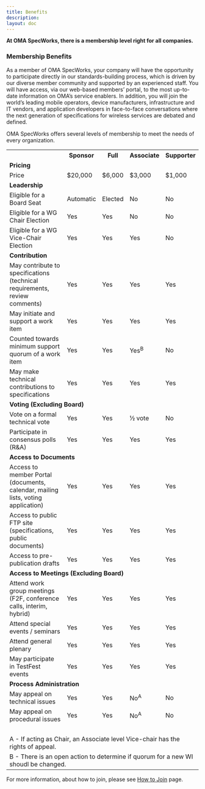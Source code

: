 ```yaml
---
title: Benefits
description:
layout: doc
---
```

**At OMA SpecWorks, there is a membership level right for all companies.**

### Membership Benefits

As a member of OMA SpecWorks, your company will have the opportunity to participate directly in our standards-building process, which is driven by our diverse member community and supported by an experienced staff. You will have access, via our web-based members’ portal, to the most up-to-date information on OMA’s service enablers. In addition, you will join the world’s leading mobile operators, device manufacturers, infrastructure and IT vendors, and application developers in face-to-face conversations where the next generation of specifications for wireless services are debated and defined.  

OMA SpecWorks offers several levels of membership to meet the needs of every organization.

<table class="membership-table" width="100%" cellpadding="0" cellspacing="0" border="0">
  <tr>
    <th width="52%">&nbsp;</td>
    <th width="12%"><strong>Sponsor</strong></th>
    <th width="12%"><strong>Full</strong></th>
    <th width="12%"><strong>Associate</strong></th>
    <th width="12%"><strong>Supporter</strong></th>
  </tr>
  <tr><td class="bkg-blue color-white" colspan="5"><strong>Pricing</strong></td></tr>
  <tr>
   <td>Price</td>
   <td>$20,000</td>
   <td>$6,000</td>
   <td>$3,000</td>
   <td>$1,000</td>
  </tr>
  <tr><td class="bkg-blue color-white" colspan="5"><strong>Leadership</strong></td></tr>
  <tr>
   <td>Eligible for a Board Seat</td>
   <td>Automatic</td>
   <td>Elected</td>
   <td>No</td>
   <td>No</td>
  </tr>
  <tr>
   <td>Eligible for a WG Chair Election</td>
   <td>Yes</td>
   <td>Yes</td>
   <td>No</td>
   <td>No</td>
  </tr>
  <tr>
   <td>Eligible for a WG Vice-Chair Election</td>
   <td>Yes</td>
   <td>Yes</td>
   <td>Yes</td>
   <td>No</td>
  </tr>   
  <tr><td class="bkg-blue color-white" colspan="5"><strong>Contribution</strong></td></tr>
  <tr>
   <td>May contribute to specifications (technical requirements, review comments)</td>
   <td>Yes</td>
   <td>Yes</td>
   <td>Yes</td>
   <td>Yes</td>
  </tr>     
  <tr>
   <td>May initiate and support a work item</td>
   <td>Yes</td>
   <td>Yes</td>
   <td>Yes</td>
   <td>Yes</td>
  </tr> 
  <tr>
   <td>Counted towards minimum support quorum of a work item</td>
   <td>Yes</td>
   <td>Yes</td>
   <td>Yes<sup>B</sup></td>
   <td>No</td>
  </tr>
  <tr>
   <td>May make technical contributions to specifications</td>
   <td>Yes</td>
   <td>Yes</td>
   <td>Yes</td>
   <td>Yes</td>
  </tr>        
  <tr><td class="bkg-blue color-white" colspan="5"><strong>Voting (Excluding Board)</strong></td></tr>
  <tr>
   <td>Vote on a formal technical vote</td>
   <td>Yes</td>
   <td>Yes</td>
   <td>&frac12; vote</td>
   <td>No</td>
  </tr> 
  <tr>
   <td>Participate in consensus polls (R&A)</td>
   <td>Yes</td>
   <td>Yes</td>
   <td>Yes</td>
   <td>Yes</td>
  </tr>  
  <tr><td class="bkg-blue color-white" colspan="5"><strong>Access to Documents</strong></td></tr>
  <tr>
   <td>Access to member Portal (documents, calendar, mailing lists, voting application)</td>
   <td>Yes</td>
   <td>Yes</td>
   <td>Yes</td>
   <td>Yes</td>
  </tr>  
  <tr>
   <td>Access to public FTP site (specifications, public documents)</td>
   <td>Yes</td>
   <td>Yes</td>
   <td>Yes</td>
   <td>Yes</td>
  </tr> 
  <tr>
   <td>Access to pre-publication drafts</td>
   <td>Yes</td>
   <td>Yes</td>
   <td>Yes</td>
   <td>Yes</td>
  </tr>      
  <tr><td class="bkg-blue color-white" colspan="5"><strong>Access to Meetings (Excluding Board)</strong></td></tr>
  <tr>
   <td>Attend work group meetings (F2F, conference calls, interim, hybrid)</td>
   <td>Yes</td>
   <td>Yes</td>
   <td>Yes</td>
   <td>Yes</td>
  </tr>  
  <tr>
   <td>Attend special events / seminars</td>
   <td>Yes</td>
   <td>Yes</td>
   <td>Yes</td>
   <td>Yes</td>
  </tr> 
  <tr>
   <td>Attend general plenary</td>
   <td>Yes</td>
   <td>Yes</td>
   <td>Yes</td>
   <td>Yes</td>
  </tr> 
  <tr>
   <td>May participate in TestFest events</td>
   <td>Yes</td>
   <td>Yes</td>
   <td>Yes</td>
   <td>Yes</td>
  </tr>   
  <tr><td class="bkg-blue color-white" colspan="5"><strong>Process Administration</strong></td></tr>
  <tr>
   <td>May appeal on technical issues</td>
   <td>Yes</td>
   <td>Yes</td>
   <td>No<sup>A</sup></td>
   <td>No</td>
  </tr>
  <tr>
   <td>May appeal on procedural issues</td>
   <td>Yes</td>
   <td>Yes</td>
   <td>No<sup>A</sup></td>
   <td>No</td>
  </tr>
  <tr><td colspan="5">&nbsp;</td></tr>
  <tr><td colspan="5">A - If acting as Chair, an Associate level Vice-chair has the rights of appeal.</td></tr>       
  <tr><td colspan="5">B - There is an open action to determine if quorum for a new WI shoudl be changed.</td></tr>             
</table>

 For more information, about how to join, please see [How to Join](#join) page.